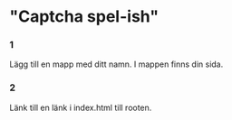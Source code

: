 # "Captcha spel-ish"

### 1
Lägg till en mapp med ditt namn. 
I mappen finns din sida. 

### 2 
Länk till en länk i index.html till rooten.